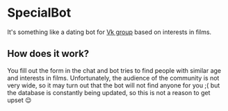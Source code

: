 # SpecialBot
It's something like a dating bot for [Vk group](https://vk.com/specialrole) based on interests in films.

## How does it work?
You fill out the form in the chat and bot tries to find people with similar age and interests in films. Unfortunately, the audience of the community is not very wide, so it may turn out that the bot will not find anyone for you ;( but the database is constantly being updated, so this is not a reason to get upset 😌
